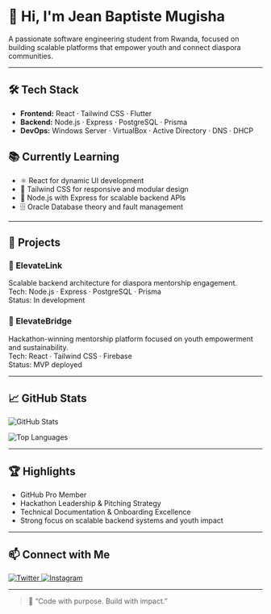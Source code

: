 <h1>👋 Hi, I'm Jean Baptiste Mugisha</h1>
<p>A passionate software engineering student from Rwanda, focused on building scalable platforms that empower youth and connect diaspora communities.</p>

<hr />

<h2>🛠️ Tech Stack</h2>
<ul>
  <li><strong>Frontend:</strong> React · Tailwind CSS · Flutter</li>
  <li><strong>Backend:</strong> Node.js · Express · PostgreSQL · Prisma</li>
  <li><strong>DevOps:</strong> Windows Server · VirtualBox · Active Directory · DNS · DHCP</li>
</ul>

<h2>📚 Currently Learning</h2>
<ul>
  <li>⚛️ React for dynamic UI development</li>
  <li>🎨 Tailwind CSS for responsive and modular design</li>
  <li>🔧 Node.js with Express for scalable backend APIs</li>
  <li>🗄️ Oracle Database theory and fault management</li>
</ul>

<hr />

<h2>🚀 Projects</h2>
<h3>🔗 ElevateLink</h3>
<p>Scalable backend architecture for diaspora mentorship engagement.<br />
Tech: Node.js · Express · PostgreSQL · Prisma<br />
Status: In development</p>

<h3>🌉 ElevateBridge</h3>
<p>Hackathon-winning mentorship platform focused on youth empowerment and sustainability.<br />
Tech: React · Tailwind CSS · Firebase<br />
Status: MVP deployed</p>

<hr />

<h2>📈 GitHub Stats</h2>
<p>
  <img src="https://github-readme-stats.vercel.app/api?username=mugisha12john&show_icons=true&theme=radical" alt="GitHub Stats" />
</p>
<p>
  <img src="https://github-readme-stats.vercel.app/api/top-langs?username=mugisha12john&layout=compact&theme=radical" alt="Top Languages" />
</p>

<hr />

<h2>🏆 Highlights</h2>
<ul>
  <li>GitHub Pro Member</li>
  <li>Hackathon Leadership & Pitching Strategy</li>
  <li>Technical Documentation & Onboarding Excellence</li>
  <li>Strong focus on scalable backend systems and youth impact</li>
</ul>

<hr />

<h2>📫 Connect with Me</h2>
<p>
  <a href="https://twitter.com/@john_boban1" target="_blank">
    <img src="https://img.shields.io/badge/twitter-x?style=for-the-badge&logo=x&logoColor=white&color=%230f1419" alt="Twitter" />
  </a>
  <a href="https://www.instagram.com/john_butista4" target="_blank">
    <img src="https://img.shields.io/badge/instagram-logo?style=for-the-badge&logo=instagram&logoColor=white&color=%23F35369" alt="Instagram" />
  </a>
</p>

<hr />

<blockquote>
  💬 “Code with purpose. Build with impact.”
</blockquote>
